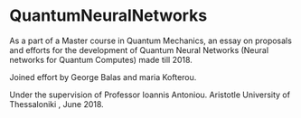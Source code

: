 # QuantumNeuralNetworks
As a part of a Master course in Quantum Mechanics, an essay on proposals and efforts for the development of Quantum Neural Networks
(Neural networks for Quantum Computes) made till 2018.

Joined effort by George Balas and maria Kofterou.

Under the supervision of Professor Ioannis Antoniou.
Aristotle University of Thessaloniki , June 2018.
